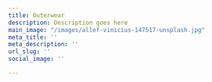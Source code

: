 ```yaml
---
title: Outerwear
description: Description goes here
main_image: "/images/allef-vinicius-147517-unsplash.jpg"
meta_title: ''
meta_description: ''
url_slug: ''
social_image: ''

---
```

